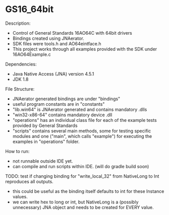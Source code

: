 # GS16_64bit
Description:
- Control of General Standards 16AO64C with 64bit drivers
- Bindings created using JNAerator.
- SDK files were tools.h and AO64eintface.h
- This project works through all examples provided with the SDK under 16AO64Example.c

Dependencies:
- Java Native Access (JNA) version 4.5.1
- JDK 1.8

File Structure:
- JNAerator generated bindings are under "bindings"
- useful program constants are in "constants"
- "lib.win64" is JNAerator generated and contains mandatory .dlls
- "win32-x86-64" contains mandatory device .dll
- "operations" has an individual class file for each of the example tests provided by General Standards
- "scripts" contains several main methods, some for testing specific modules and one ("main", which calls "example") for executing the examples in "operations" folder.

How to run:
- not runnable outside IDE yet.
- can compile and run scripts within IDE.
(will do gradle build soon)

TODO:
test if changing binding for "write_local_32" from NativeLong to Int reproduces all outputs.
- this could be useful as the binding itself defaults to int for these Instance values.
- we can write hex to long or int, but NativeLong is a (possibly unnecessary) JNA object and needs to be created for EVERY value.
